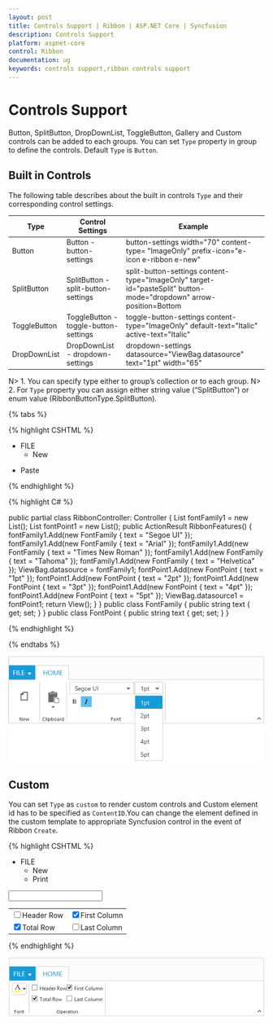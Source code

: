 ```yaml
---
layout: post
title: Controls Support | Ribbon | ASP.NET Core | Syncfusion
description: Controls Support
platform: aspnet-core
control: Ribbon
documentation: ug
keywords: controls support,ribbon controls support
---
```

# Controls Support

Button, SplitButton, DropDownList, ToggleButton, Gallery and Custom controls can be added to each groups. You can set `Type` property in group to define the controls. Default `Type` is `Button`. 

## Built in Controls

The following table describes about the built in controls `Type` and their corresponding control settings.

<table class="params">
<thead>
<tr>
<th>Type</th>
<th>Control Settings</th>
<th class="last">Example</th>
</tr>
</thead>                     
<tbody>
<tr>
<td class="type">Button</td>
<td class="control settings"><span class="param-type">Button - button-settings</span></td><td class="example last">
	button-settings width="70" content-type= "ImageOnly" prefix-icon="e-icon e-ribbon e-new"
 </td>
</tr>
<tr>
<td class="type">SplitButton</td>
<td class="control settings"><span class="param-type">SplitButton - split-button-settings</span></td>
<td class="example last">
	split-button-settings content-type="ImageOnly" target-id="pasteSplit" button-mode="dropdown" arrow-position=Bottom
 </td>
</tr>
<tr>
<td class="type">ToggleButton</td>
<td class="control settings"><span class="param-type">ToggleButton - toggle-button-settings</span></td>
<td class="example last">
	toggle-button-settings content-type="ImageOnly" default-text="Italic" active-text="Italic"
 </td>
</tr>
<tr>
<td class="type">DropDownList</td>
<td class="control settings"><span class="param-type">DropDownList - dropdown-settings</span></td>
<td class="example last">
	dropdown-settings datasource="ViewBag.datasource" text="1pt" width="65"
 </td>
</tr>
</tbody>
</table>

N> 1. You can specify type either to group’s collection or to each group.
N> 2. For `Type` property you can assign either string value (“SplitButton”) or enum value (RibbonButtonType.SplitButton).

{% tabs %}

{% highlight CSHTML %}
    
   <ej-ribbon id="defaultRibbon" width="100%">
        <e-application-tab type=Menu menu-item-id="ribbonmenu">
            <e-menu-settings open-on-click="false">
            </e-menu-settings>
        </e-application-tab>
        <e-tabs>
            <e-tab id="home" text="HOME">
                <e-groups>
                    <e-group text="New" align-type=Rows>
                        <e-content>
                            <e-contents>
                                <e-defaults width="60" height="70" type=Button></e-defaults>
                                <e-content-groups>
                                    <e-content-group id="new" text="New" tool-tip="New">
                                        <e-button-settings image-position="ImageTop" content-type="ImageOnly" prefix-icon="e-icon e-ribbon e-new">
                                        </e-button-settings>
                                    </e-content-group>
                                </e-content-groups>
                            </e-contents>
                        </e-content>
                    </e-group>
                    <e-group text="Clipboard" align-type=Columns>
                        <e-content>
                            <e-contents>
                                <e-defaults width="50" height="70" type=SplitButton></e-defaults>
                                <e-content-groups>
                                    <e-content-group id="paste" text="Paste" tool-tip="Paste">
                                        <e-split-button-settings button-mode=Dropdown arrow-position="Bottom" target-id="pasteSplit" content-type="ImageOnly" prefix-icon="e-icon e-ribbon e-ribbonpaste">
                                        </e-split-button-settings>
                                    </e-content-group>
                                </e-content-groups>
                            </e-contents>
                        </e-content>
                    </e-group>
                    <e-group text="Font" align-type=Rows>
                        <e-content>
                            <e-contents>
                                <e-defaults height="28" type=DropDownList></e-defaults>
                                <e-content-groups>
                                    <e-content-group id="fontfamily" tool-tip="Font">
                                        <e-dropdown-settings datasource="ViewBag.datasource" text="Segoe UI" width="150">
                                        </e-dropdown-settings>
                                    </e-content-group>
                                    <e-content-group id="fontsize" tool-tip="FontSize">
                                        <e-dropdown-settings datasource="ViewBag.datasource1" text="1pt" width="65">
                                        </e-dropdown-settings>
                                    </e-content-group>
                                </e-content-groups>
                            </e-contents>
                            <e-contents>
                                <e-defaults is-big="false"></e-defaults>
                                <e-content-groups>
                                    <e-content-group id="bold" tool-tip="Bold" type="ToggleButton">
                                        <e-toggle-button-settings default-text="Bold" content-type="ImageOnly" active-text="Bold" default-prefix-icon="e-icon e-ribbon bold" active-prefix-icon="e-icon e-ribbon bold">
                                        </e-toggle-button-settings>
                                    </e-content-group>
                                    <e-content-group id="italic" tool-tip="Italic" type="ToggleButton">
                                        <e-toggle-button-settings default-text="Italic" content-type="ImageOnly" active-text="Italic" default-prefix-icon="e-icon e-ribbonitalic" active-prefix-icon="e-icon e-ribbonitalic">
                                        </e-toggle-button-settings>
                                    </e-content-group>
                                </e-content-groups>
                            </e-contents>
                        </e-content>
                    </e-group>
                </e-groups>
            </e-tab>
        </e-tabs>
   </ej-ribbon>
    
   <ul id="ribbonmenu">
   <li>
        <a>FILE</a>
        <ul>
            <li>
                <a>New</a>
            </li>
        </ul>
   </li>
   </ul>
   <ul id="pasteSplit">
        <li><a>Paste</a></li>
   </ul>
   
{% endhighlight  %}

{% highlight C# %}

   public partial class RibbonController: Controller
     {
	    List<FontFamily> fontFamily1 = new List<FontFamily>();
        List<FontPoint> fontPoint1 = new List<FontPoint>();
        public ActionResult RibbonFeatures()
        {
            fontFamily1.Add(new FontFamily { text = "Segoe UI" });
            fontFamily1.Add(new FontFamily { text = "Arial" });
            fontFamily1.Add(new FontFamily { text = "Times New Roman" });
            fontFamily1.Add(new FontFamily { text = "Tahoma" });
            fontFamily1.Add(new FontFamily { text = "Helvetica" });
            ViewBag.datasource = fontFamily1;
            fontPoint1.Add(new FontPoint { text = "1pt" });
            fontPoint1.Add(new FontPoint { text = "2pt" });
            fontPoint1.Add(new FontPoint { text = "3pt" });
            fontPoint1.Add(new FontPoint { text = "4pt" });
            fontPoint1.Add(new FontPoint { text = "5pt" });
            ViewBag.datasource1 = fontPoint1;
            return View();
         } 
     }
     public class FontFamily
     {
        public string text { get; set; }
     }
     public class FontPoint
     {
        public string text { get; set; }
     }

{% endhighlight %}

{% endtabs %}

![](Controls-Support_images/Controls-Support_img1.png)

## Custom

You can set `Type` as `custom` to render custom controls and Custom element id has to be specified as `ContentID`.You can change the element defined in the custom template to appropriate Syncfusion control in the event of Ribbon `Create`.

{% highlight CSHTML %}

  <ej-ribbon id="defaultRibbon" width="600" create="createControl">
        <e-application-tab type=Menu menu-item-id="ribbonmenu">
        </e-application-tab>
        <e-tabs>
            <e-tab id="home" text="HOME">
                <e-groups>
                    <e-group text="Font">
                        <e-content>
                            <e-contents>
                                <e-defaults height="30" type=Custom></e-defaults>
                                <e-content-groups>
                                    <e-content-group id="fontColor" tool-tip="Font Color" content-id="fontColor">
                                    </e-content-group>
                                </e-content-groups>
                            </e-contents>
                        </e-content>
                    </e-group>
                    <e-group text="Operators">
                        <e-content>
                            <e-contents>
                                <e-content-groups>
                                    <e-content-group id="design" type="Custom" content-id="design">
                                    </e-content-group>
                                </e-content-groups>
                            </e-contents>
                        </e-content>
                    </e-group>
                </e-groups>
            </e-tab>
        </e-tabs>
   </ej-ribbon>
 
   <ul id="ribbonmenu">
        <li>
            <a>FILE</a>
            <ul>
                <li><a>New</a></li>
                <li><a>Print</a></li>
            </ul>
        </li>
   </ul>
   <input id="fontColor" />
   <table id="design" class="e-designtablestyle">
        <tr>
            <td><input type="checkbox" id="check1" /><label for="check1">Header Row</label></td>
            <td><input type="checkbox" id="Check2" checked="checked" /><label for="Check2">First Column</label></td>
        </tr>
        <tr><td><input type="checkbox" id="check4" checked="checked" /><label for="check4">Total Row</label></td>
            <td><input type="checkbox" id="Check5" /><label for="Check5">Last Column</label></td>
        </tr>
   </table>
   <script>
        function createControl(args) {
            $("#fontColor").ejColorPicker({ value: "#FFFF00", modelType: "palette", cssClass: "e-ribbon", toolIcon: "e-fontcoloricon" });
        }
    </script>

{% endhighlight  %}

![](Controls-Support_images/Controls-Support_img2.png)
